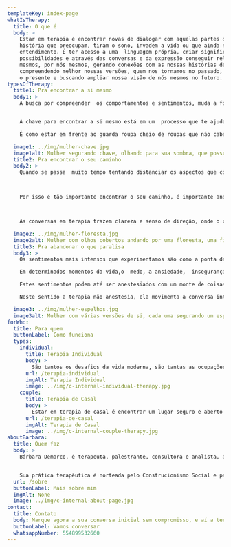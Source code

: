 ```yaml
---
templateKey: index-page
whatIsTherapy:
  title: O que é
  body: >
    Estar em terapia é encontrar novas de dialogar com aquelas partes da nossa 
    história que preocupam, tiram o sono, invadem a vida ou que ainda não temos 
    entendimento. É ter acesso a uma  linguagem própria, criar significados, 
    possibilidades e através das conversas e da expressão conseguir relatar a nós 
    mesmos, por nós mesmos, gerando conexões com as nossas histórias de vida,  
    compreendendo melhor nossas versões, quem nos tornamos no passado, como vivemos 
    o presente e buscando ampliar nossa visão de nós mesmos no futuro.
typesOfTherapy:
  title1: Pra encontrar a si mesmo
  body1: >
    A busca por compreender  os comportamentos e sentimentos, muda a forma como se vive a vida, voltar o olhar para si mesmo dá tempo e possibilita encontrar as chaves que movimentam as respostas e reações que se apresentam ao mundo. É comum que as pessoas passem muito tempo de suas vidas vidas  tentando fugir e esconder sua vulnerabilidade, e a  grande maioria não é criada para enfrentar o desconforto e desenvolver habilidades de práticas afetivas e gentis com o outro, e principalmente consigo mesmo.  


    A chave para encontrar a si mesmo está em um  processo que te ajuda a descobrir seus pontos fracos e fortes, suas criatividades, possibilidades e traz a confiança para alcançar o equilíbrio na vida pessoal e profissional.

    É como estar em frente ao guarda roupa cheio de roupas que não cabem mais, jogar tudo na cama e reorganizar as peças que ficam e as peças que vão, cada uma terá seu espaço e neste movimento  aos poucos  ir abrindo novos  lugares  para as muitas versões de si que compõem um só.

  image1: ../img/mulher-chave.jpg
  image1alt: Mulher segurando chave, olhando para sua sombra, que possui uma fechadura no peito.
  title2: Pra encontrar o seu caminho
  body2: >
    Quando se passa  muito tempo tentando distanciar os aspectos que compõem quem se é na vida, aquelas características, talentos ou pensamentos  que por ventura não combinam com o que supostamente deveria ser, abre-se mão da liberdade e este movimento é o mesmo que permanecer  do lado de fora  de sua  própria história, observando a vida e tempo passar, batalhando internamente para caber  nas exigências do mundo externo.



    Por isso é tão importante encontrar o seu caminho, é importante andar pela rota que traz o seu jeito de ser a tona, e liberta quem você é! Para isso, primeiro é preciso entender quem anda por este caminho, aceitar quem se é e desenvolver a capacidade de contar a sua história e mostrar sua real face que leva ao viver  de forma autêntica.



    As conversas em terapia trazem clareza e senso de direção, onde o caminho é construído em parceria, em colaboração e troca mútua entre terapeuta e cliente. Estar em terapia é um processo de entendimento e transformação, e sobretudo é  sentir quem a gente quer e precisa ser.

  image2: ../img/mulher-floresta.jpg
  image2alt: Mulher com olhos cobertos andando por uma floresta, uma fita vermelha corre por entre as arvores
  title3: Pra abandonar o que paralisa
  body3: >
    Os sentimentos mais intensos que experimentamos são como a ponta de um espinho, quando  espetam causam incômodo, dor e dependendo do tipo do espinho até paralisam. 

    Em determinados momentos da vida,o  medo, a ansiedade,  insegurança, tristeza, depressão, invadem e ganham espaços, trazendo sensações  e levando para  lugares desafiadores e incomuns.

    Estes sentimentos podem até ser anestesiados com um monte de coisas: Series, TV, Alcool, comida, sexo, drogas,  trabalho, compras, internet, perfecionismo,fato é, este entorpecimento com qualquer que seja a atividade atenua momentaneamente mas não cria compreensão ou mudança. Para trazer conexão consigo mesmo  e o  movimento para a vida, é necessário voltar o olhar para si. 

    Neste sentido a terapia não anestesia, ela movimenta a conversa interna e busca novos olhares e caminhos para a relação com o que desafia. Assim é possível construir a compreensão de quem se é, e como viver no mundo quebrar os ciclos viciosos, as relações tóxicas, tudo o  que paralisa, através da profundidade de se reconhecer gerar liberdade de escolha e novos movimentos.

  image3: ../img/mulher-espelhos.jpg
  image3alt: Mulher com várias versões de si, cada uma segurando um espelho
forWho:
  title: Para quem
  buttonLabel: Como funciona
  types:
    individual:
      title: Terapia Individual
      body: >
        São tantos os desafios da vida moderna, são tantas as ocupações e necessidades, nos perdemos no tempo, e na agitação do dia a dia. Todas as obrigações cotidianas e a vida que invade  nos fazem esquecer o essencial: Olhar para nós mesmos!
      url: /terapia-individual
      imgAlt: Terapia Individual
      image: ../img/c-internal-individual-therapy.jpg
    couple:
      title: Terapia de Casal
      body: >
        Estar em terapia de casal é encontrar um lugar seguro e aberto para os diálogos que movimentam a relação, é estar em um espaço que facilita as conversas mais difíceis, que muitas vezes não se consegue abordar sozinhos na relação, e observar de diferentes ângulos a dinâmica de cada casal.
      url: /terapia-de-casal
      imgAlt: Terapia de Casal
      image: ../img/c-internal-couple-therapy.jpg
aboutBarbara:
  title: Quem faz
  body: >
    Bárbara Demarco, é terapeuta, palestrante, consultora e analista, aventureira no mundo da escrita, onde expressa o seu sentir e criatividade. Através de seu trabalho ela busca ajudar outras pessoas a criar novas possibilidades e resultados, para seus clientes, organizações e para si mesmas.


    Sua prática terapêutica é norteada pelo Construcionismo Social e pelas práticas pós modernas da Terapia Narrativa e da Terapia Colaborativa e Dialógica. Ela incorpora sua própria crença na aprendizagem como um processo de vida, incentivando e desafiando as pessoas a serem curiosas, criativas e autênticas e protagonistas do seu processo.
  url: /sobre
  buttonLabel: Mais sobre mim
  imgAlt: None
  image: ../img/c-internal-about-page.jpg
contact:
  title: Contato
  body: Marque agora a sua conversa inicial sem compromisso, e aí a terapia começa.
  buttonLabel: Vamos conversar
  whatsappNumber: 554899532660
---
```

